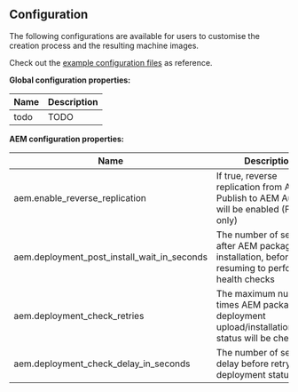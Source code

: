 Configuration
-------------

The following configurations are available for users to customise the creation process and the resulting machine images.

Check out the [example configuration files](https://github.com/shinesolutions/packer-aem/blob/master/examples/user-config/) as reference.

**Global configuration properties:**

| Name | Description |
|------|-------------|
| todo | TODO |

**AEM configuration properties:**

| Name | Description | Default |
|------|-------------|---------|
| aem.enable_reverse_replication | If true, reverse replication from AEM Publish to AEM Author will be enabled (Full-Set only) | true |
| aem.deployment_post_install_wait_in_seconds | The number of seconds after AEM package installation, before resuming to perform health checks | 10 |
| aem.deployment_check_retries | The maximum number of times AEM package deployment upload/installation/health status will be checked | 60 |
| aem.deployment_check_delay_in_seconds | The number of seconds delay before retrying the deployment status check | 5 |

